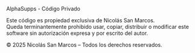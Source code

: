 AlphaSupps - Código Privado

Este código es propiedad exclusiva de Nicolás San Marcos.  
Queda terminantemente prohibido usar, copiar, distribuir o modificar este software sin autorización expresa y por escrito del autor.

© 2025 Nicolás San Marcos – Todos los derechos reservados.
